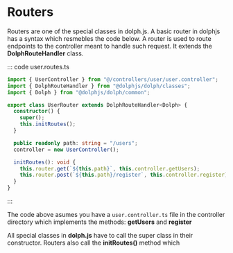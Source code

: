 # Routers

Routers are one of the special classes in dolph.js. A basic router in dolphjs has a syntax which resmebles the code below. A router is used to route endpoints to the controller meant to handle such request. It extends the **DolphRouteHandler** class.

::: code user.routes.ts

```ts
import { UserController } from "@/controllers/user/user.controller";
import { DolphRouteHandler } from "@dolphjs/dolph/classes";
import { Dolph } from "@dolphjs/dolph/common";

export class UserRouter extends DolphRouteHandler<Dolph> {
  constructor() {
    super();
    this.initRoutes();
  }

  public readonly path: string = "/users";
  controller = new UserController();

  initRoutes(): void {
    this.router.get(`${this.path}`, this.controller.getUsers);
    this.router.post(`${this.path}/register`, this.controller.register);
  }
}
```

:::

The code above asumes you have a `user.controller.ts` file in the controller directory which implements the methods: **getUsers** and **register**

All special classes in **dolph.js** have to call the super class in their constructor. Routers also call the **initRoutes()** method which
